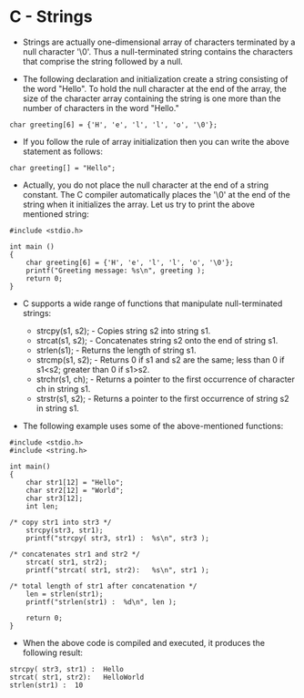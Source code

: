 # C - Strings

* Strings are actually one-dimensional array of characters terminated by a null character '\0'. Thus a null-terminated string contains the characters that comprise the string followed by a null.

* The following declaration and initialization create a string consisting of the word "Hello". To hold the null character at the end of the array, the size of the character array containing the string is one more than the number of characters in the word "Hello."
~~~~
char greeting[6] = {'H', 'e', 'l', 'l', 'o', '\0'};
~~~~

* If you follow the rule of array initialization then you can write the above statement as follows:
~~~~
char greeting[] = "Hello";
~~~~

* Actually, you do not place the null character at the end of a string constant. The C compiler automatically places the '\0' at the end of the string when it initializes the array. Let us try to print the above mentioned string: 
~~~~
#include <stdio.h>

int main ()
{
	char greeting[6] = {'H', 'e', 'l', 'l', 'o', '\0'};
	printf("Greeting message: %s\n", greeting );
	return 0;
}
~~~~

* C supports a wide range of functions that manipulate null-terminated strings:
	* strcpy(s1, s2); - Copies string s2 into string s1.
	* strcat(s1, s2); - Concatenates string s2 onto the end of string s1.
	* strlen(s1); - Returns the length of string s1.
	* strcmp(s1, s2); - Returns 0 if s1 and s2 are the same; less than 0 if s1<s2; greater than 0 if s1>s2.
	* strchr(s1, ch); - Returns a pointer to the first occurrence of character ch in string s1.
	* strstr(s1, s2); - Returns a pointer to the first occurrence of string s2 in string s1.

* The following example uses some of the above-mentioned functions:
~~~~
#include <stdio.h>
#include <string.h>

int main() 
{
	char str1[12] = "Hello";
	char str2[12] = "World";
	char str3[12];
	int len;

/* copy str1 into str3 */
	strcpy(str3, str1);
	printf("strcpy( str3, str1) :  %s\n", str3 );
	
/* concatenates str1 and str2 */
	strcat( str1, str2);
	printf("strcat( str1, str2):   %s\n", str1 );

/* total length of str1 after concatenation */
	len = strlen(str1);
	printf("strlen(str1) :  %d\n", len );

	return 0;
}
~~~~

* When the above code is compiled and executed, it produces the following result:
~~~~
strcpy( str3, str1) :  Hello
strcat( str1, str2):   HelloWorld
strlen(str1) :  10
~~~~
